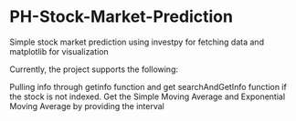 # PH-Stock-Market-Prediction
Simple stock market prediction using investpy for fetching data and matplotlib for visualization

Currently, the project supports the following:

Pulling info through getinfo function and get searchAndGetInfo function if the stock is not indexed.
Get the Simple Moving Average and Exponential Moving Average by providing the interval
